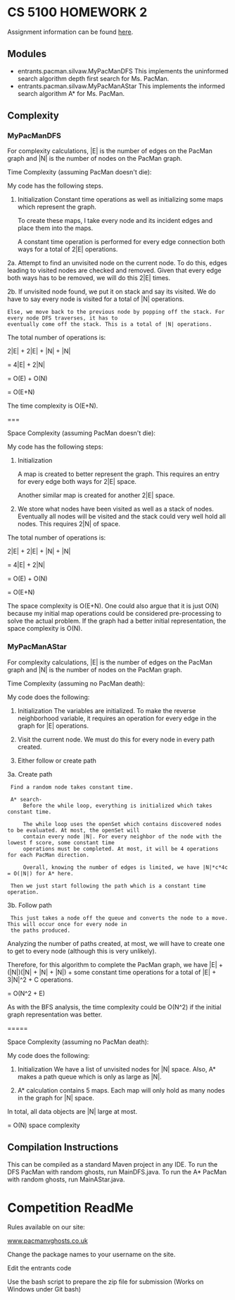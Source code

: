 # CS 5100 HOMEWORK 2
Assignment information can be found [here](https://docs.google.com/document/d/16Bf6-k3MuAswfZIrEwjE63hnetsyc32TGUOibEMROr8/edit?pref=2&pli=1).

## Modules
- entrants.pacman.silvaw.MyPacManDFS
  This implements the uninformed search algorithm depth first search for Ms. PacMan.
- entrants.pacman.silvaw.MyPacManAStar
  This implements the informed search algorithm A* for Ms. PacMan.
  
## Complexity
### MyPacManDFS
For complexity calculations, |E| is the number of edges on the PacMan graph and |N| is the number of nodes on the
PacMan graph.

Time Complexity (assuming PacMan doesn't die):

My code has the following steps.

1. Initialization
   Constant time operations as well as initializing some maps which represent the graph.
   
   To create these maps, I take every node and its incident edges and place them into the maps.
   
   A constant time operation is performed for every edge connection both ways for a total of 2|E| operations.
   
2a. Attempt to find an unvisited node on the current node. To do this, edges leading to visited nodes are checked
    and removed. Given that every edge both ways has to be removed, we will do this 2|E| times.
    
2b. If unvisited node found, we put it on stack and say its visited. We do have to say every node is visited
    for a total of |N| operations.
    
    Else, we move back to the previous node by popping off the stack. For every node DFS traverses, it has to
    eventually come off the stack. This is a total of |N| operations.

The total number of operations is:

2|E| + 2|E| + |N| + |N|

= 4|E| + 2|N|

= O(E) + O(N)

= O(E+N)

The time complexity is O(E+N).

===

Space Complexity (assuming PacMan doesn't die):

My code has the following steps:

1. Initialization

   A map is created to better represent the graph. This requires an entry for every edge both ways for 2|E| space.
   
   Another similar map is created for another 2|E| space.
   
2. We store what nodes have been visited as well as a stack of nodes. Eventually all nodes will be visited and the
   stack could very well hold all nodes. This requires 2|N| of space.
   
The total number of operations is:

2|E| + 2|E| + |N| + |N|

= 4|E| + 2|N|

= O(E) + O(N)

= O(E+N)

The space complexity is O(E+N). One could also argue that it is just O(N) because my initial map operations could be
considered pre-processing to solve the actual problem. If the graph had a better initial representation, the space
complexity is O(N).

### MyPacManAStar
For complexity calculations, |E| is the number of edges on the PacMan graph and |N| is the number of nodes on the
 PacMan graph.

 Time Complexity (assuming no PacMan death):
 
 My code does the following:
 
 1. Initialization
    The variables are initialized. To make the reverse neighborhood variable, it requires an operation for every edge
    in the graph for |E| operations.
    
 2. Visit the current node. We must do this for every node in every path created.
 
 3. Either follow or create path
 
 3a. Create path
 
     Find a random node takes constant time.
     
     A* search-
         Before the while loop, everything is initialized which takes constant time.
         
         The while loop uses the openSet which contains discovered nodes to be evaluated. At most, the openSet will
         contain every node |N|. For every neighbor of the node with the lowest f score, some constant time
         operations must be completed. At most, it will be 4 operations for each PacMan direction.
         
         Overall, knowing the number of edges is limited, we have |N|*c*4c = O(|N|) for A* here.
         
     Then we just start following the path which is a constant time operation.
     
 3b. Follow path
 
     This just takes a node off the queue and converts the node to a move. This will occur once for every node in
     the paths produced.

 Analyzing the number of paths created, at most, we will have to create one to get to every node (although this is
 very unlikely).
 
 Therefore, for this algorithm to complete the PacMan graph, we have |E| + (|N|)(|N| + |N| + |N|) + some constant
 time operations for a total of |E| + 3|N|^2 + C operations.
 
 = O(N^2 + E)
 
 As with the BFS analysis, the time complexity could be O(N^2) if the initial graph representation was better.

 =====

 Space Complexity (assuming no PacMan death):
 
 My code does the following:
 
 1) Initialization
    We have a list of unvisited nodes for |N| space. Also, A* makes a path queue which is only as large as |N|.
    
 2) A* calculation contains 5 maps. Each map will only hold as many nodes in the graph for |N| space.

 In total, all data objects are |N| large at most.
 
 = O(N) space complexity

## Compilation Instructions
This can be compiled as a standard Maven project in any IDE.
To run the DFS PacMan with random ghosts, run MainDFS.java.
To run the A* PacMan with random ghosts, run MainAStar.java.

# Competition ReadMe

Rules available on our site:

www.pacmanvghosts.co.uk

Change the package names to your username on the site.

Edit the entrants code

Use the bash script to prepare the zip file for submission (Works on Windows under Git bash)
